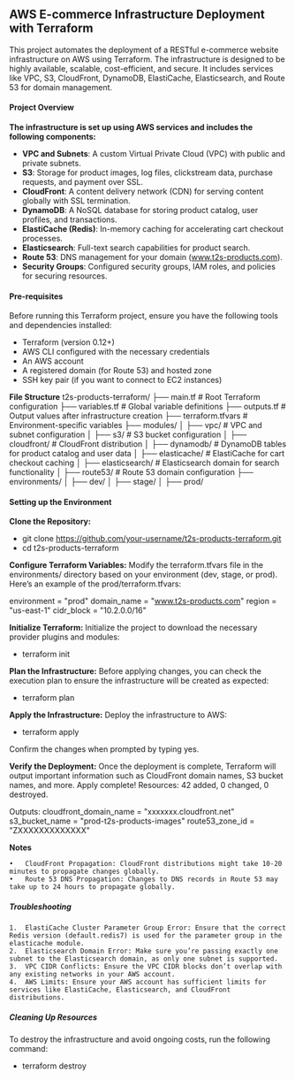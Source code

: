 ## AWS E-commerce Infrastructure Deployment with Terraform

This project automates the deployment of a RESTful e-commerce website infrastructure on AWS using Terraform. The infrastructure is designed to be highly available, scalable, cost-efficient, and secure. It includes services like VPC, S3, CloudFront, DynamoDB, ElastiCache, Elasticsearch, and Route 53 for domain management.

#### Project Overview

**The infrastructure is set up using AWS services and includes the following components:**

* **VPC and Subnets**: A custom Virtual Private Cloud (VPC) with public and private subnets.
* **S3**: Storage for product images, log files, clickstream data, purchase requests, and payment over SSL.
* **CloudFront**: A content delivery network (CDN) for serving content globally with SSL termination.
* **DynamoDB**: A NoSQL database for storing product catalog, user profiles, and transactions.
* **ElastiCache (Redis)**: In-memory caching for accelerating cart checkout processes.
* **Elasticsearch**: Full-text search capabilities for product search.
* **Route 53**: DNS management for your domain (www.t2s-products.com).
* **Security Groups**: Configured security groups, IAM roles, and policies for securing resources.

#### Pre-requisites

Before running this Terraform project, ensure you have the following tools and dependencies installed:

* Terraform (version 0.12+)
* AWS CLI configured with the necessary credentials
* An AWS account
* A registered domain (for Route 53) and hosted zone
* SSH key pair (if you want to connect to EC2 instances)

**File Structure**
t2s-products-terraform/
├── main.tf                # Root Terraform configuration
├── variables.tf           # Global variable definitions
├── outputs.tf             # Output values after infrastructure creation
├── terraform.tfvars       # Environment-specific variables
├── modules/
│   ├── vpc/               # VPC and subnet configuration
│   ├── s3/                # S3 bucket configuration
│   ├── cloudfront/        # CloudFront distribution
│   ├── dynamodb/          # DynamoDB tables for product catalog and user data
│   ├── elasticache/       # ElastiCache for cart checkout caching
│   ├── elasticsearch/     # Elasticsearch domain for search functionality
│   ├── route53/           # Route 53 domain configuration
├── environments/
│   ├── dev/
│   ├── stage/
│   ├── prod/

#### Setting up the Environment

**Clone the Repository:** 
* git clone https://github.com/your-username/t2s-products-terraform.git
* cd t2s-products-terraform

**Configure Terraform Variables:**
Modify the terraform.tfvars file in the environments/ directory based on your environment (dev, stage, or prod). Here’s an example of the prod/terraform.tfvars:

environment = "prod"
domain_name = "www.t2s-products.com"
region      = "us-east-1"
cidr_block  = "10.2.0.0/16"

**Initialize Terraform:**
Initialize the project to download the necessary provider plugins and modules:
* terraform init

**Plan the Infrastructure:**
Before applying changes, you can check the execution plan to ensure the infrastructure will be created as expected:
* terraform plan

**Apply the Infrastructure:**
Deploy the infrastructure to AWS:
* terraform apply 

Confirm the changes when prompted by typing yes.

**Verify the Deployment:**
Once the deployment is complete, Terraform will output important information such as CloudFront domain names, S3 bucket names, and more.
Apply complete! Resources: 42 added, 0 changed, 0 destroyed.

Outputs:
cloudfront_domain_name = "xxxxxxx.cloudfront.net"
s3_bucket_name = "prod-t2s-products-images"
route53_zone_id = "ZXXXXXXXXXXXXX"

**Notes**

	•	CloudFront Propagation: CloudFront distributions might take 10-20 minutes to propagate changes globally.
	•	Route 53 DNS Propagation: Changes to DNS records in Route 53 may take up to 24 hours to propagate globally.

##### Troubleshooting

	1.	ElastiCache Cluster Parameter Group Error: Ensure that the correct Redis version (default.redis7) is used for the parameter group in the elasticache module.
	2.	Elasticsearch Domain Error: Make sure you’re passing exactly one subnet to the Elasticsearch domain, as only one subnet is supported.
	3.	VPC CIDR Conflicts: Ensure the VPC CIDR blocks don’t overlap with any existing networks in your AWS account.
	4.	AWS Limits: Ensure your AWS account has sufficient limits for services like ElastiCache, Elasticsearch, and CloudFront distributions.

##### Cleaning Up Resources

To destroy the infrastructure and avoid ongoing costs, run the following command:
* terraform destroy

